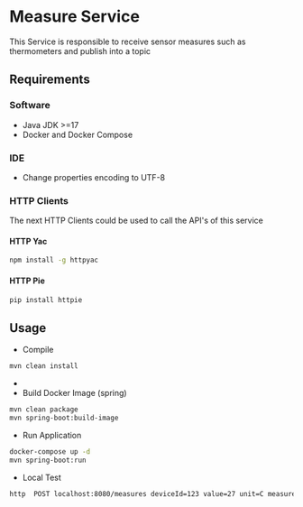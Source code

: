 # Measure Service
This Service is responsible to receive sensor measures such as thermometers  and publish into a 
topic

## Requirements

### Software
* Java JDK >=17
* Docker and Docker Compose

### IDE
* Change properties encoding to UTF-8

### HTTP Clients 
The next HTTP Clients could be used to call the API's of this service

#### HTTP Yac
````bash
npm install -g httpyac
````
#### HTTP Pie
````bash
pip install httpie
````

## Usage
- Compile
```bash
mvn clean install
```
- 
- Build Docker Image (spring)
```bash
mvn clean package
mvn spring-boot:build-image
```

- Run Application
```bash
docker-compose up -d
mvn spring-boot:run
```

- Local Test
```bash
http  POST localhost:8080/measures deviceId=123 value=27 unit=C measureAt=2023-11-14T17:17:47.525Z
```